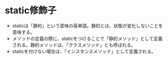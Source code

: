 # static修飾子
- staticは「静的」という意味の英単語。静的とは、状態が変化しないことを意味する。
- メソッドの定義の際に、staticをつけることで「静的メソッド」として定義される。静的メソッドは、「クラスメソッド」とも呼ばれる。
- staticを付けない場合は、「インスタンスメソッド」として定義される。

